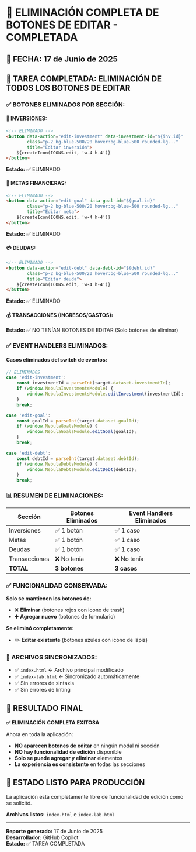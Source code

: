 # 🚫 ELIMINACIÓN COMPLETA DE BOTONES DE EDITAR - COMPLETADA

## 📅 FECHA: 17 de Junio de 2025

## 🎯 TAREA COMPLETADA: ELIMINACIÓN DE TODOS LOS BOTONES DE EDITAR

### ✅ BOTONES ELIMINADOS POR SECCIÓN:

#### 💼 INVERSIONES:
```html
<!-- ELIMINADO -->
<button data-action="edit-investment" data-investment-id="${inv.id}" 
        class="p-2 bg-blue-500/20 hover:bg-blue-500 rounded-lg..." 
        title="Editar inversión">
    ${createIcon(ICONS.edit, 'w-4 h-4')}
</button>
```
**Estado:** ✅ ELIMINADO

#### 🎯 METAS FINANCIERAS:
```html
<!-- ELIMINADO -->
<button data-action="edit-goal" data-goal-id="${goal.id}" 
        class="p-2 bg-blue-500/20 hover:bg-blue-500 rounded-lg..." 
        title="Editar meta">
    ${createIcon(ICONS.edit, 'w-4 h-4')}
</button>
```
**Estado:** ✅ ELIMINADO

#### 💳 DEUDAS:
```html
<!-- ELIMINADO -->
<button data-action="edit-debt" data-debt-id="${debt.id}" 
        class="p-2 bg-blue-500/20 hover:bg-blue-500 rounded-lg..." 
        title="Editar deuda">
    ${createIcon(ICONS.edit, 'w-4 h-4')}
</button>
```
**Estado:** ✅ ELIMINADO

#### 💰 TRANSACCIONES (INGRESOS/GASTOS):
**Estado:** ✅ NO TENÍAN BOTONES DE EDITAR (Solo botones de eliminar)

### ✅ EVENT HANDLERS ELIMINADOS:

#### Casos eliminados del switch de eventos:
```javascript
// ELIMINADOS
case 'edit-investment':
    const investmentId = parseInt(target.dataset.investmentId);
    if (window.NebulaInvestmentsModule) {
        window.NebulaInvestmentsModule.editInvestment(investmentId);
    }
    break;

case 'edit-goal':
    const goalId = parseInt(target.dataset.goalId);
    if (window.NebulaGoalsModule) {
        window.NebulaGoalsModule.editGoal(goalId);
    }
    break;

case 'edit-debt':
    const debtId = parseInt(target.dataset.debtId);
    if (window.NebulaDebtsModule) {
        window.NebulaDebtsModule.editDebt(debtId);
    }
    break;
```

### 📊 RESUMEN DE ELIMINACIONES:

| Sección | Botones Eliminados | Event Handlers Eliminados |
|---------|-------------------|---------------------------|
| Inversiones | ✅ 1 botón | ✅ 1 caso |
| Metas | ✅ 1 botón | ✅ 1 caso |
| Deudas | ✅ 1 botón | ✅ 1 caso |
| Transacciones | ❌ No tenía | ❌ No tenía |
| **TOTAL** | **3 botones** | **3 casos** |

### ✅ FUNCIONALIDAD CONSERVADA:

**Solo se mantienen los botones de:**
- ❌ **Eliminar** (botones rojos con icono de trash)
- ➕ **Agregar nuevo** (botones de formulario)

**Se eliminó completamente:**
- ✏️ **Editar existente** (botones azules con icono de lápiz)

### 📁 ARCHIVOS SINCRONIZADOS:

- ✅ `index.html` ← Archivo principal modificado
- ✅ `index-lab.html` ← Sincronizado automáticamente
- ✅ Sin errores de sintaxis
- ✅ Sin errores de linting

## 🎉 RESULTADO FINAL

**✅ ELIMINACIÓN COMPLETA EXITOSA**

Ahora en toda la aplicación:
- **NO aparecen botones de editar** en ningún modal ni sección
- **NO hay funcionalidad de edición** disponible
- **Solo se puede agregar y eliminar** elementos
- **La experiencia es consistente** en todas las secciones

## 🚀 ESTADO LISTO PARA PRODUCCIÓN

La aplicación está completamente libre de funcionalidad de edición como se solicitó.

**Archivos listos:** `index.html` e `index-lab.html`

---
**Reporte generado:** 17 de Junio de 2025  
**Desarrollador:** GitHub Copilot  
**Estado:** ✅ TAREA COMPLETADA
